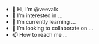- 👋 Hi, I’m @veevalk
- 👀 I’m interested in ...
- 🌱 I’m currently learning ...
- 💞️ I’m looking to collaborate on ...
- 📫 How to reach me ...

<!---
veevalk/veevalk is a ✨ special ✨ repository because its `README.md` (this file) appears on your GitHub profile.
You can click the Preview link to take a look at your changes.
--->

